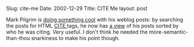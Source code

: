 Slug: cite-me
Date: 2002-12-29
Title: CITE Me
layout: post

Mark Pilgrim is <a href="http://diveintomark.org/archives/2002/12/27.html#pushing_the_envelope">doing something cool</a> with his weblog posts: by searching the posts for HTML <a href="http://www.w3.org/TR/REC-html40/struct/text.html#h-9.2.1">CITE </a>tags, he now has <a href="http://diveintomark.org/archives/citations/">a view</a> of his posts sorted by who he was citing. Very useful. I don&#39;t think he needed the more-semantic-than-thou snarkiness to make his point though.
